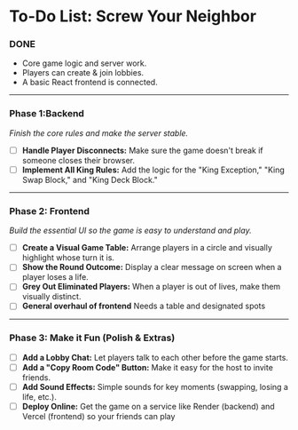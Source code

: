 # To-Do List: Screw Your Neighbor

### DONE

- Core game logic and server work.
- Players can create & join lobbies.
- A basic React frontend is connected.

---

### Phase 1:Backend 

*Finish the core rules and make the server stable.*

- [ ] **Handle Player Disconnects:** Make sure the game doesn't break if someone closes their browser.
- [ ] **Implement All King Rules:** Add the logic for the "King Exception," "King Swap Block," and "King Deck Block."

---

### Phase 2: Frontend

*Build the essential UI so the game is easy to understand and play.*

- [ ] **Create a Visual Game Table:** Arrange players in a circle and visually highlight whose turn it is.
- [ ] **Show the Round Outcome:** Display a clear message on screen when a player loses a life.
- [ ] **Grey Out Eliminated Players:** When a player is out of lives, make them visually distinct.
- [ ] **General overhaul of frontend** Needs a table and designated spots

---

### Phase 3: Make it Fun (Polish & Extras)


- [ ] **Add a Lobby Chat:** Let players talk to each other before the game starts.
- [ ] **Add a "Copy Room Code" Button:** Make it easy for the host to invite friends.
- [ ] **Add Sound Effects:** Simple sounds for key moments (swapping, losing a life, etc.).
- [ ] **Deploy Online:** Get the game on a service like Render (backend) and Vercel (frontend) so your friends can play